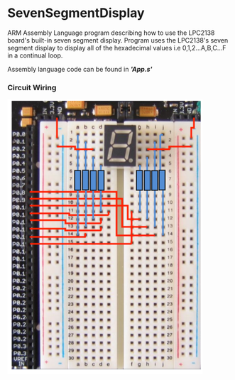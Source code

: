 # SevenSegmentDisplay
ARM Assembly Language program describing how to use the LPC2138 board's built-in seven segment display. Program uses the LPC2138's seven segment display to display all of the hexadecimal values i.e 0,1,2...A,B,C...F in a continual loop.

Assembly language code can be found in **_'App.s'_**

### Circuit Wiring

![alt text][circuit]

[circuit]: https://github.com/dooleyb1/SevenSegmentDisplay/blob/master/circuit_wiring.png "Circuit"